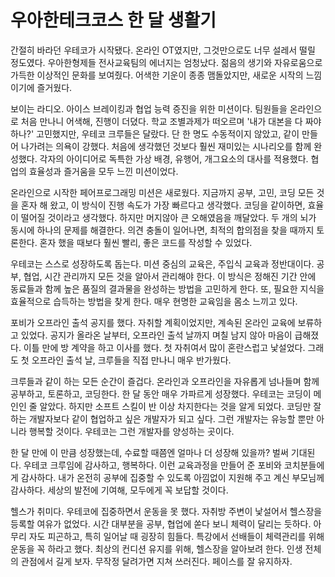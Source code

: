 # 우아한테크코스 한 달 생활기

간절히 바라던 우테코가 시작됐다. 온라인 OT였지만, 그것만으로도 너무 설레서 떨릴 정도였다. 우아한형제들 전사교육팀의 에너지는 엄청났다. 젊음의 생기와 자유로움으로 가득한 이상적인 문화를 보여줬다. 어색한 기운이 종종 맴돌았지만, 새로운 시작의 느낌이기에 즐거웠다.

보이는 라디오. 아이스 브레이킹과 협업 능력 증진을 위한 미션이다. 팀원들을 온라인으로 처음 만나니 어색해, 진행이 더뎠다. 학교 조별과제가 떠오르며 '내가 대본을 다 짜야 하나?' 고민했지만, 우테코 크루들은 달랐다. 단 한 명도 수동적이지 않았고, 같이 만들어 나가려는 의욕이 강했다. 처음에 생각했던 것보다 훨씬 재미있는 시나리오를 함께 완성했다. 각자의 아이디어로 독특한 가상 배경, 유행어, 개그요소의 대사를 적용했다. 협업의 효율성과 즐거움을 모두 느낀 미션이었다.

온라인으로 시작한 페어프로그래밍 미션은 새로웠다. 지금까지 공부, 고민, 코딩 모든 것을 혼자 해 왔고, 이 방식이 진행 속도가 가장 빠르다고 생각했다. 코딩을 같이하면, 효율이 떨어질 것이라고 생각했다. 하지만 머지않아 큰 오해였음을 깨달았다. 두 개의 뇌가 동시에 하나의 문제를 해결한다. 의견 충돌이 일어나면, 최적의 합의점을 찾을 때까지 토론한다. 혼자 했을 때보다 훨씬 빨리, 좋은 코드를 작성할 수 있었다.

우테코는 스스로 성장하도록 돕는다. 미션 중심의 교육은, 주입식 교육과 정반대이다. 공부, 협업, 시간 관리까지 모든 것을 알아서 관리해야 한다. 이 방식은 정해진 기간 안에 동료들과 함께 높은 품질의 결과물을 완성하는 방법을 고민하게 한다. 또, 필요한 지식을 효율적으로 습득하는 방법을 찾게 한다. 매우 현명한 교육임을 몸소 느끼고 있다.

포비가 오프라인 출석 공지를 했다. 자취할 계획이었지만, 계속된 온라인 교육에 보류하고 있었다. 공지가 올라온 날부터, 오프라인 출석 날까지 며칠 남지 않아 마음이 급해졌다. 이틀 만에 방 계약을 하고 이사를 했다. 첫 자취여서 많이 혼란스럽고 낯설었다. 그래도 첫 오프라인 출석 날, 크루들을 직접 만나니 매우 반가웠다.

크루들과 같이 하는 모든 순간이 즐겁다. 온라인과 오프라인을 자유롭게 넘나들며 함께 공부하고, 토론하고, 코딩한다. 한 달 동안 매우 가파르게 성장했다. 우테코는 코딩이 메인인 줄 알았다. 하지만 소프트 스킬이 반 이상 차지한다는 것을 알게 되었다. 코딩만 잘하는 개발자보다 같이 협업하고 싶은 개발자가 되고 싶다. 그런 개발자는 유능할 뿐만 아니라 행복할 것이다. 우테코는 그런 개발자를 양성하는 곳이다.

한 달 만에 이 만큼 성장했는데, 수료할 때쯤엔 얼마나 더 성장해 있을까? 벌써 기대된다. 우테코 크루임에 감사하고, 행복하다. 이런 교육과정을 만들어 준 포비와 코치분들에게 감사하다. 내가 온전히 공부에 집중할 수 있도록 아낌없이 지원해 주고 계신 부모님께 감사하다. 세상의 발전에 기여해, 모두에게 꼭 보답할 것이다.

헬스가 취미다. 우테코에 집중하면서 운동을 못 했다. 자취방 주변이 낯설어서 헬스장을 등록할 여유가 없었다. 시간 대부분을 공부, 협업에 쏟다 보니 체력이 달리는 듯하다. 아무리 자도 피곤하고, 특히 일어날 때 굉장히 힘들다. 특강에서 선배들이 체력관리를 위해 운동을 꼭 하라고 했다. 최상의 컨디션 유지를 위해, 헬스장을 알아보려 한다. 인생 전체의 관점에서 길게 보자. 무작정 달려가면 지쳐 쓰러진다. 페이스를 잘 유지하자.